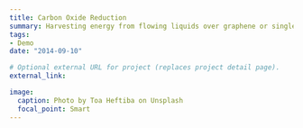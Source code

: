 ```yaml
---
title: Carbon Oxide Reduction
summary: Harvesting energy from flowing liquids over graphene or single-walled carbon nanotubes(SWCNTs)
tags:
- Demo
date: "2014-09-10"

# Optional external URL for project (replaces project detail page).
external_link: 

image:
  caption: Photo by Toa Heftiba on Unsplash
  focal_point: Smart
---
```

